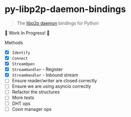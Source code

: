 # py-libp2p-daemon-bindings

> The [libp2p daemon](https://github.com/libp2p/go-libp2p-daemon) bindings for Python

🚧 Work In Progress! 🚧

Methods
- [x] `Identify`
- [x] `Connect`
- [x] `StreamOpen`
- [x] `StreamHandler` - Register
- [x] `StreamHandler` - Inbound stream
- [ ] Ensure reader/writer are closed correctly
- [ ] Ensure we are using asyncio correctly
- [ ] Refactor the structures
- [ ] More tests
- [ ] DHT ops
- [ ] Conn manager ops
